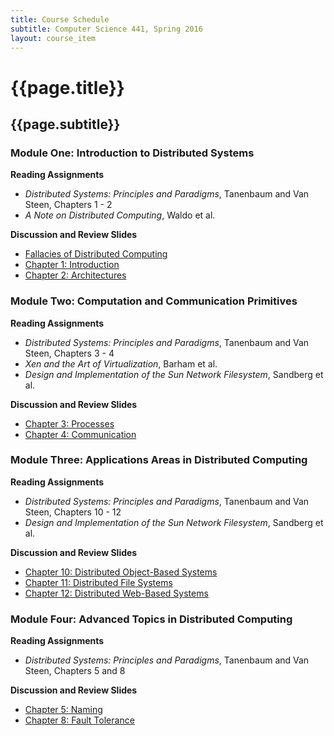 ```yaml
---
title: Course Schedule
subtitle: Computer Science 441, Spring 2016
layout: course_item
---
```


# {{page.title}}
## {{page.subtitle}}

### Module One: Introduction to Distributed Systems

**Reading Assignments**

- <em>Distributed Systems: Principles and Paradigms</em>, Tanenbaum and Van Steen, Chapters 1 - 2
- <em>A Note on Distributed Computing</em>, Waldo et al.

**Discussion and Review Slides**

<ul>

<li> <a target="_blank" href ="{{site.baseurl}}teaching/cs441S2016/provide/slides/cs441_fallacies.html">Fallacies of Distributed Computing</a>
<li> <a target="_blank" href ="{{site.baseurl}}teaching/cs441S2016/provide/slides/cs441_chapter1.html">Chapter 1: Introduction</a>
<li> <a target="_blank" href ="{{site.baseurl}}teaching/cs441S2016/provide/slides/cs441_chapter2.html">Chapter 2: Architectures</a>

</ul>

### Module Two: Computation and Communication Primitives

**Reading Assignments**

- <em>Distributed Systems: Principles and Paradigms</em>, Tanenbaum and Van Steen, Chapters 3 - 4
- <em>Xen and the Art of Virtualization</em>, Barham et al.
- <em>Design and Implementation of the Sun Network Filesystem</em>, Sandberg et al.

**Discussion and Review Slides**

<ul>

<li> <a target="_blank" href ="{{site.baseurl}}teaching/cs441S2016/provide/slides/cs441_chapter3.html">Chapter 3: Processes</a>
<li> <a target="_blank" href ="{{site.baseurl}}teaching/cs441S2016/provide/slides/cs441_chapter4.html">Chapter 4: Communication</a>

</ul>

### Module Three: Applications Areas in Distributed Computing

**Reading Assignments**

- <em>Distributed Systems: Principles and Paradigms</em>, Tanenbaum and Van Steen, Chapters 10 - 12
- <em>Design and Implementation of the Sun Network Filesystem</em>, Sandberg et al.

**Discussion and Review Slides**

<ul>

<li> <a target="_blank" href ="{{site.baseurl}}teaching/cs441S2016/provide/slides/cs441_chapter10.html">Chapter 10: Distributed Object-Based Systems</a>
<li> <a target="_blank" href ="{{site.baseurl}}teaching/cs441S2016/provide/slides/cs441_chapter11.html">Chapter 11: Distributed File Systems</a>
<li> <a target="_blank" href ="{{site.baseurl}}teaching/cs441S2016/provide/slides/cs441_chapter12.html">Chapter 12: Distributed Web-Based Systems</a>

</ul>

### Module Four: Advanced Topics in Distributed Computing

**Reading Assignments**

- <em>Distributed Systems: Principles and Paradigms</em>, Tanenbaum and Van Steen, Chapters 5 and 8

**Discussion and Review Slides**

<ul>

<li> <a target="_blank" href ="{{site.baseurl}}teaching/cs441S2016/provide/slides/cs441_chapter5.html">Chapter 5: Naming</a>
<li> <a target="_blank" href ="{{site.baseurl}}teaching/cs441S2016/provide/slides/cs441_chapter8.html">Chapter 8: Fault Tolerance</a>

</ul>
